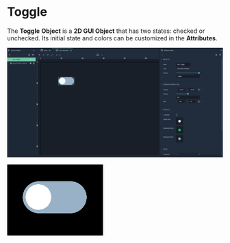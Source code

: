 # Toggle

The **Toggle** **Object** is a **2D GUI Object** that has two states: checked or unchecked. Its initial state and colors can be customized in the **Attributes**.

![Toggle.](../../../.gitbook/assets/2dgui-toggle.png)

![Toggle example.](../../../.gitbook/assets/toggle-example.gif) 